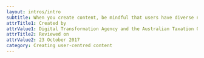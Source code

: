 ```yaml
---
layout: intros/intro
subtitle: When you create content, be mindful that users have diverse needs and abilities. 
attrTitle1: Created by
attrValue1: Digital Transformation Agency and the Australian Taxation Office
attrTitle2: Reviewed on
attrValue2: 23 October 2017
category: Creating user-centred content
---
```


